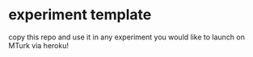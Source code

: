 # experiment template

copy this repo and use it in any experiment you would like to launch on MTurk via heroku! 

